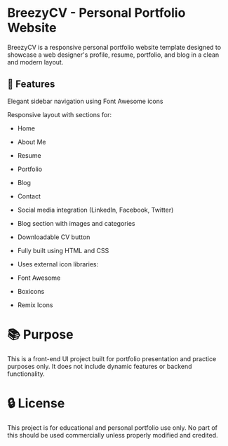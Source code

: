 # BreezyCV - Personal Portfolio Website
BreezyCV is a responsive personal portfolio website template designed to showcase a web designer's profile, resume, portfolio, and blog in a clean and modern layout.

## 🎯 Features
Elegant sidebar navigation using Font Awesome icons

Responsive layout with sections for:

- Home
    
- About Me
    
- Resume
    
- Portfolio
    
- Blog

- Contact
    
- Social media integration (LinkedIn, Facebook, Twitter)
    
- Blog section with images and categories
    
- Downloadable CV button
    
- Fully built using HTML and CSS
    
- Uses external icon libraries:
    
- Font Awesome
    
- Boxicons
    
- Remix Icons
# 📚 Purpose
This is a front-end UI project built for portfolio presentation and practice purposes only. It does not include dynamic features or backend functionality.

# 🔒 License
This project is for educational and personal portfolio use only.
No part of this should be used commercially unless properly modified and credited.
